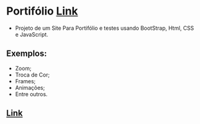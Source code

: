 # Portifólio [Link](https://rodrigonegao.github.io/)

- Projeto de um Site Para Portifólio e testes usando BootStrap, Html, CSS e JavaScript.

## Exemplos:

- Zoom;
- Troca de Cor;
- Frames;
- Animações;
- Entre outros.

## [Link](https://rodrigonegao.github.io/)

